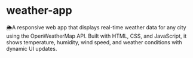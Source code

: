 # weather-app
🌦️A responsive web app that displays real-time weather data for any city using the OpenWeatherMap API. Built with HTML, CSS, and JavaScript, it shows temperature, humidity, wind speed, and weather conditions with dynamic UI updates.
